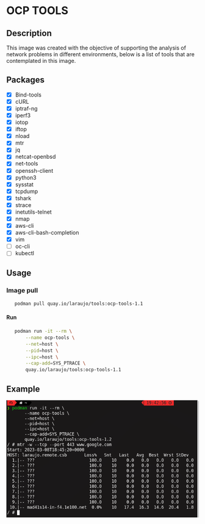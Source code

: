 # **OCP TOOLS**

## Description

This image was created with the objective of supporting the analysis of network problems in different environments, below is a list of tools that are contemplated in this image.

## Packages

- [x] Bind-tools
- [x] cURL
- [x] iptraf-ng
- [x] iperf3
- [x] iotop
- [x] iftop
- [x] nload
- [x] mtr
- [x] jq
- [x] netcat-openbsd
- [x] net-tools
- [x] openssh-client
- [x] python3
- [x] sysstat
- [x] tcpdump
- [x] tshark
- [x] strace
- [x] inetutils-telnet
- [x] nmap
- [x] aws-cli
- [x] aws-cli-bash-completion
- [x] vim
- [ ] oc-cli
- [ ] kubectl

## Usage

### Image pull

```bash
   podman pull quay.io/laraujo/tools:ocp-tools-1.1
```

#### Run
```bash
   podman run -it --rm \
       --name ocp-tools \
       --net=host \
       --pid=host \
       --ipc=host \
       --cap-add=SYS_PTRACE \
       quay.io/laraujo/tools:ocp-tools-1.1
```

## Example

![](images/podman_run_ocp-tools.png)
